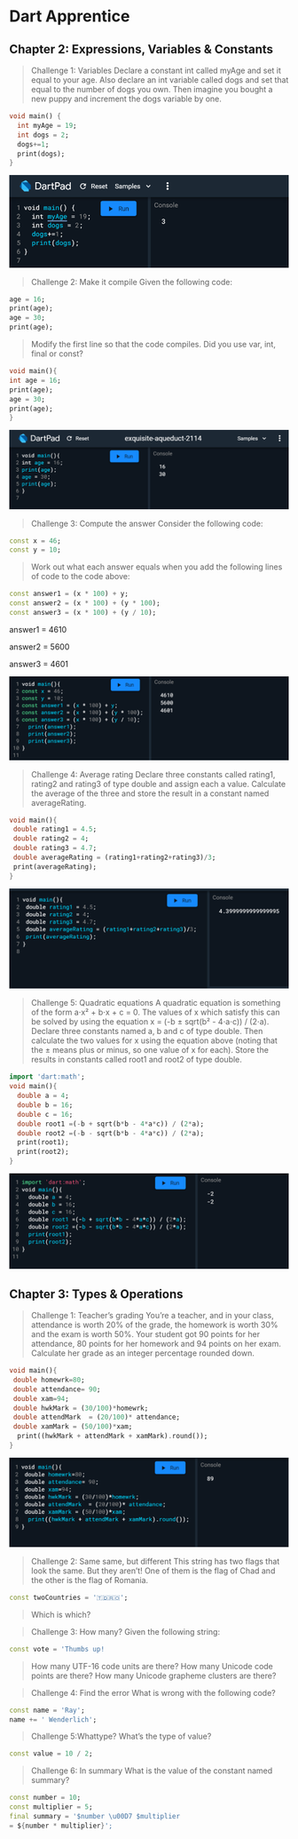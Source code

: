 # Dart Apprentice

## Chapter 2: Expressions, Variables & Constants

> Challenge 1: Variables
Declare a constant int called myAge and set it
equal to your age. Also declare an int variable
called dogs and set that equal to the number of
dogs you own. Then imagine you bought a new
puppy and increment the dogs variable by one.

````dart 
void main() {
  int myAge = 19;
  int dogs = 2;
  dogs+=1;
  print(dogs);
}
````
![Challenge 1](/image_2021-10-07_151559.png)

> Challenge 2: Make it compile
Given the following code:
````dart
age = 16;
print(age);
age = 30;
print(age);
````
> Modify the first line so that the code compiles.
Did you use var, int, final or const?

````dart
void main(){
int age = 16;
print(age);  
age = 30;
print(age);
}
````
![Challenge 2](/image_2021-10-07_152554.png)

> Challenge 3: Compute the answer
Consider the following code:
````dart
const x = 46;
const y = 10;
````
> Work out what each answer equals when you add
the following lines of code to the code above:
````dart
const answer1 = (x * 100) + y;
const answer2 = (x * 100) + (y * 100);
const answer3 = (x * 100) + (y / 10);
````
answer1 = 4610

answer2 = 5600

answer3 = 4601

![Challenge 3](/image_2021-10-07_153154.png)

> Challenge 4: Average rating
Declare three constants called rating1, rating2
and rating3 of type double and assign each a
value. Calculate the average of the three and
store the result in a constant named
averageRating.

````dart
void main(){
 double rating1 = 4.5;
 double rating2 = 4;
 double rating3 = 4.7;
 double averageRating = (rating1+rating2+rating3)/3;
 print(averageRating);
}
````
![Challenge 4 ](/image_2021-10-07_153728.png)

>Challenge 5: Quadratic equations
A quadratic equation is something of the form
a⋅x² + b⋅x + c = 0.
The values of x which satisfy this can be solved
by using the equation
x = (-b ± sqrt(b² - 4⋅a⋅c)) / (2⋅a).
Declare three constants named a, b and c of type
double. Then calculate the two values for x using
the equation above (noting that the ± means plus
or minus, so one value of x for each). Store the
results in constants called root1 and root2 of
type double. 

````dart
import 'dart:math';
void main(){
  double a = 4;
  double b = 16;
  double c = 16;
  double root1 =(-b + sqrt(b*b - 4*a*c)) / (2*a);
  double root2 =(-b - sqrt(b*b - 4*a*c)) / (2*a);
  print(root1);
  print(root2);
}
````
![Challenge 5](/image_2021-10-07_154253.png)

## Chapter 3: Types & Operations

> Challenge 1: Teacher’s grading
You’re a teacher, and in your class, attendance is
worth 20% of the grade, the homework is worth
30% and the exam is worth 50%. Your student
got 90 points for her attendance, 80 points for
her homework and 94 points on her exam.
Calculate her grade as an integer percentage
rounded down.

````dart
void main(){
 double homewrk=80;
 double attendance= 90;
 double xam=94;
 double hwkMark = (30/100)*homewrk;
 double attendMark  = (20/100)* attendance;
 double xamMark = (50/100)*xam;
  print((hwkMark + attendMark + xamMark).round());
}
````
![Challenge 1](/image_2021-10-07_155948.png)

>Challenge 2: Same same, but different
This string has two flags that look the same. But
they aren’t! One of them is the flag of Chad and
the other is the flag of Romania.
````dart
const twoCountries = '🇹🇩🇷🇴';
````
> Which is which?


>Challenge 3: How many?
Given the following string:
````dart
const vote = 'Thumbs up! 
````
>How many UTF-16 code units are there?
How many Unicode code points are there?
How many Unicode grapheme clusters are
there?


>Challenge 4: Find the error
What is wrong with the following code?
````dart
const name = 'Ray';
name += ' Wenderlich';
````

> Challenge 5:Whattype?
What’s the type of value?
````dart
const value = 10 / 2;
````

> Challenge 6: In summary
What is the value of the constant named summary?
````dart
const number = 10;
const multiplier = 5;
final summary = '$number \u00D7 $multiplier
= ${number * multiplier}';
````


